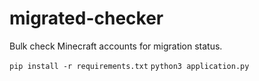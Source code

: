 # migrated-checker
Bulk check Minecraft accounts for migration status.

`pip install -r requirements.txt`
`python3 application.py`
